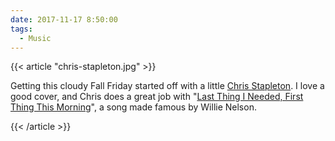 ```yaml
---
date: 2017-11-17 8:50:00
tags:
  - Music
---
```


{{< article "chris-stapleton.jpg" >}}

Getting this cloudy Fall Friday started off with a little [Chris Stapleton](https://open.spotify.com/artist/4YLtscXsxbVgi031ovDDdh). I love a good cover, and Chris does a great job with "[Last Thing I Needed, First Thing This Morning](https://open.spotify.com/track/3yju5QYFjndmGvaG2wVvPv)", a song made famous by Willie Nelson.

{{< /article >}}
